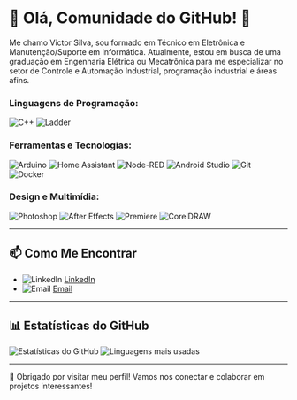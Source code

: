 # 🌟 Olá, Comunidade do GitHub! 👋

Me chamo Victor Silva, sou formado em Técnico em Eletrônica e Manutenção/Suporte em Informática. Atualmente, estou em busca de uma graduação em Engenharia Elétrica ou Mecatrônica para me especializar no setor de Controle e Automação Industrial, programação industrial e áreas afins.

### Linguagens de Programação:
![C++](https://img.shields.io/badge/-C++-00599C?style=flat&logo=c%2B%2B&logoColor=white)
![Ladder](https://img.shields.io/badge/-Ladder-003366?style=flat&logo=ladder)

### Ferramentas e Tecnologias:
![Arduino](https://img.shields.io/badge/-Arduino-00979D?style=flat&logo=arduino&logoColor=white)
![Home Assistant](https://img.shields.io/badge/-Home%20Assistant-41BDF5?style=flat&logo=home-assistant&logoColor=white)
![Node-RED](https://img.shields.io/badge/-Node--RED-8F0000?style=flat&logo=node-red&logoColor=white)
![Android Studio](https://img.shields.io/badge/-Android%20Studio-3DDC84?style=flat&logo=android-studio&logoColor=white)
![Git](https://img.shields.io/badge/-Git-F05032?style=flat&logo=git&logoColor=white)
![Docker](https://img.shields.io/badge/-Docker-2496ED?style=flat&logo=docker&logoColor=white)

### Design e Multimídia:
![Photoshop](https://img.shields.io/badge/-Photoshop-31A8FF?style=flat&logo=adobe-photoshop&logoColor=white)
![After Effects](https://img.shields.io/badge/-After%20Effects-9999FF?style=flat&logo=adobe-after-effects&logoColor=white)
![Premiere](https://img.shields.io/badge/-Premiere-9999FF?style=flat&logo=adobe-premiere-pro&logoColor=white)
![CorelDRAW](https://img.shields.io/badge/-CorelDRAW-009F55?style=flat&logo=corel-draw&logoColor=white)

---

## 📫 Como Me Encontrar

- ![LinkedIn](https://img.shields.io/badge/-LinkedIn-0077B5?style=flat&logo=linkedin&logoColor=white) [LinkedIn](URL_do_LinkedIn)
- ![Email](https://img.shields.io/badge/-Email-D14836?style=flat&logo=gmail&logoColor=white) [Email](mailto:seuemail@example.com)

---

## 📊 Estatísticas do GitHub

![Estatísticas do GitHub](https://github-readme-stats.vercel.app/api?username=seuusername&show_icons=true&theme=radical)
![Linguagens mais usadas](https://github-readme-stats.vercel.app/api/top-langs/?username=seuusername&layout=compact&theme=radical)

---

🙌 Obrigado por visitar meu perfil! Vamos nos conectar e colaborar em projetos interessantes!
